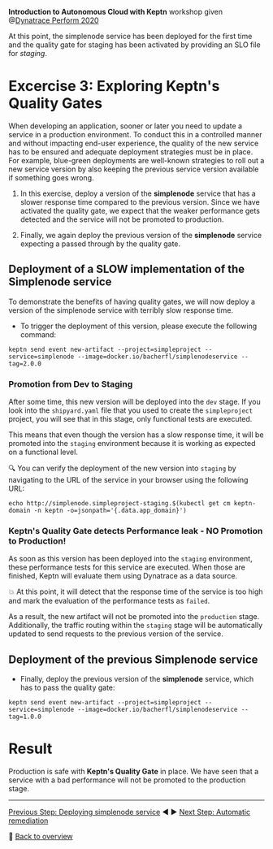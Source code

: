 **Introduction to Autonomous Cloud with Keptn** workshop given @[Dynatrace Perform 2020](https://https://www.dynatrace.com/perform-vegas//)

At this point, the simplenode service has been deployed for the first time and the quality gate for staging has been activated by providing an SLO file for *staging*.

# Excercise 3: Exploring Keptn's Quality Gates

When developing an application, sooner or later you need to update a service in a production environment. To conduct this in a controlled manner and without impacting end-user experience, the quality of the new service has to be ensured and adequate deployment strategies must be in place. For example, blue-green deployments are well-known strategies to roll out a new service version by also keeping the previous service version available if something goes wrong.

1. In this exercise, deploy a version of the **simplenode** service that has a slower response time compared to the previous version. Since we have activated the quality gate, we expect that the weaker performance gets detected and the service will not be promoted to production.  

1. Finally, we again deploy the previous version of the **simplenode** service expecting a passed through by the quality gate.

## Deployment of a SLOW implementation of the Simplenode service

To demonstrate the benefits of having quality gates, we will now deploy a version of the simplenode service with terribly slow response time. 

* To trigger the deployment of this version, please execute the following command:

```console
keptn send event new-artifact --project=simpleproject --service=simplenode --image=docker.io/bacherfl/simplenodeservice --tag=2.0.0
```

### Promotion from Dev to Staging

After some time, this new version will be deployed into the `dev` stage. If you look into the `shipyard.yaml` file that you used to create the `simpleproject` project, you will see that in this stage, only functional tests are executed. 

This means that even though the version has a slow response time, it will be promoted into the `staging` environment because it is working as expected on a functional level. 

:mag: You can verify the deployment of the new version into `staging` by navigating to the URL of the service in your browser using the following URL:

```console
echo http://simplenode.simpleproject-staging.$(kubectl get cm keptn-domain -n keptn -o=jsonpath='{.data.app_domain}')
```

### Keptn's Quality Gate detects Performance leak - NO Promotion to Production!

As soon as this version has been deployed into the `staging` environment, these performance tests for this service are executed. When those are finished, Keptn will evaluate them using Dynatrace as a data source. 

:boom: At this point, it will detect that the response time of the service is too high and mark the evaluation of the performance tests as `failed`.

As a result, the new artifact will not be promoted into the `production` stage. Additionally, the traffic routing within the `staging` stage will be automatically updated to send requests to the previous version of the service. 

## Deployment of the previous Simplenode service 


* Finally, deploy the previous version of the **simplenode** service, which has to pass the quality gate:

```
keptn send event new-artifact --project=simpleproject --service=simplenode --image=docker.io/bacherfl/simplenodeservice --tag=1.0.0
```

# Result

Production is safe with **Keptn's Quality Gate** in place. We have seen that a service with a bad performance will not be promoted to the production stage. 

---

[Previous Step: Deploying simplenode service](../02_Deploying_simplenode_service) :arrow_backward: :arrow_forward: [Next Step: Automatic remediation](../04_Automatic_remediation)

:arrow_up_small: [Back to overview](https://github.com/keptn-workshops/getting-started#overview)